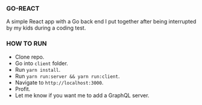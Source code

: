 ### GO-REACT

A simple React app with a Go back end I put together after being interrupted by
my kids during a coding test.

### HOW TO RUN

- Clone repo.
- Go into `client` folder.
- Run `yarn install`.
- Run `yarn run:server && yarn run:client`.
- Navigate to `http://localhost:3000`.
- Profit.
- Let me know if you want me to add a GraphQL server.

